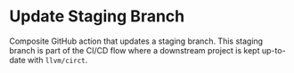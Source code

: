 # Update Staging Branch

Composite GitHub action that updates a staging branch.  This staging branch is
part of the CI/CD flow where a downstream project is kept up-to-date with
`llvm/circt`.
